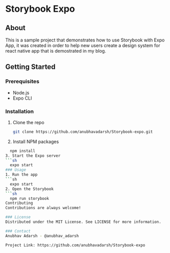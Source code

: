 # Storybook Expo

## About

This is a sample project that demonstrates how to use Storybook with Expo App, it was created in order to help new users create a design system for react native app
that is demostrated in my blog.

## Getting Started

### Prerequisites

- Node.js
- Expo CLI

### Installation

1. Clone the repo
   ```sh
   git clone https://github.com/anubhavadarsh/Storybook-expo.git
2. Install NPM packages
```sh
  npm install
3. Start the Expo server
```sh
  expo start
### Usage
1. Run the app
```sh
  expo start
2. Open the Storybook
```sh
  npm run storybook
Contributing
Contributions are always welcome!

### License
Distributed under the MIT License. See LICENSE for more information.

### Contact
Anubhav Adarsh - @anubhav_adarsh

Project Link: https://github.com/anubhavadarsh/Storybook-expo
